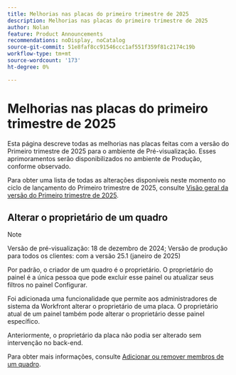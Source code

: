 ```yaml
---
title: Melhorias nas placas do primeiro trimestre de 2025
description: Melhorias nas placas do primeiro trimestre de 2025
author: Nolan
feature: Product Announcements
recommendations: noDisplay, noCatalog
source-git-commit: 51e8faf8cc91546ccc1af551f359f81c2174c19b
workflow-type: tm+mt
source-wordcount: '173'
ht-degree: 0%

---
```


# Melhorias nas placas do primeiro trimestre de 2025

Esta página descreve todas as melhorias nas placas feitas com a versão do Primeiro trimestre de 2025 para o ambiente de Pré-visualização. Esses aprimoramentos serão disponibilizados no ambiente de Produção, conforme observado.

Para obter uma lista de todas as alterações disponíveis neste momento no ciclo de lançamento do Primeiro trimestre de 2025, consulte [Visão geral da versão do Primeiro trimestre de 2025](/help/quicksilver/product-announcements/product-releases/25-q1-release-activity/25-q1-release-overview.md).

## Alterar o proprietário de um quadro

>[!NOTE]
>
>Versão de pré-visualização: 18 de dezembro de 2024; Versão de produção para todos os clientes: com a versão 25.1 (janeiro de 2025)

Por padrão, o criador de um quadro é o proprietário. O proprietário do painel é a única pessoa que pode excluir esse painel ou atualizar seus filtros no painel Configurar.

Foi adicionada uma funcionalidade que permite aos administradores de sistema da Workfront alterar o proprietário de uma placa. O proprietário atual de um painel também pode alterar o proprietário desse painel específico.

Anteriormente, o proprietário da placa não podia ser alterado sem intervenção no back-end.

Para obter mais informações, consulte [Adicionar ou remover membros de um quadro](/help/quicksilver/agile/get-started-with-boards/add-members-to-board.md).
